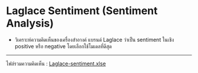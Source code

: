 # Laglace Sentiment (Sentiment Analysis)

- วิเคราะห์ความคิดเห็นของเครื่องสำอางค์ แบรนด์ Laglace ว่าเป็น sentiment ในเชิง positive หรือ negative
โดยเลือกใช้โมเดลที่ดีสุด

---
ไฟล์รวมความคิดเห็น : [Laglace-sentiment.xlse](https://docs.google.com/spreadsheets/d/1UDYiV9TZAHqgP794Xi4Vka0KtrCvNJB57e174zAulDo/edit?usp=sharing)
